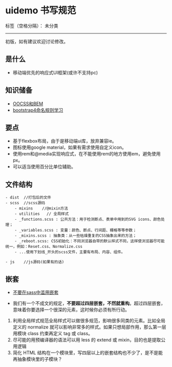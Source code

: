 # uidemo 书写规范

标签（空格分隔）： 未分类

---

初版，如有建议欢迎讨论修改。

## 是什么
- 移动端优先的响应式UI框架(或许不支持pc)


## 知识储备
- [OOCSS和BEM][1]
- [bootstrap4命名规则学习][2]


## 要点
- 基于flexbox布局，由于是移动端ui库，放弃兼容ie。
- 图标使用google material，如果有需求使用自定义icon。
- 使用rem和@media实现响应式，在不能使用rem的地方使用em，避免使用px。
- 可以适当使用百分比单位辅助。


## 文件结构
```
- dist  //打包后的文件
- scss  //scss源码
    - mixins    //@mixin方法
    - utilities   // 全局样式
    - _functions.scss : 公共方法：用于检测断点、表单中用到的SVG icons、颜色处理；
    - _variables.scss : 变量：颜色、断点、行间距、栅格等等参数；
    - _mixins.scss : 抽象类：从一些枯燥重复的CSS抽象出来的方法；
    - _reboot.scss: CSS初始化：不同浏览器自带的默认样式不同，这样使浏览器尽可能统一，例如：Reset.css、Normalize.css
    - ...使用下划线_开头的scss文件，主要有布局、内容、组件。
    
- js    //js源码(如果有的话)

```


## 嵌套
- [不要在sass中滥用嵌套][3]

- 我们有一个不成文的规定，**不要超过四层嵌套，不然就重构**。超过四层嵌套，意味着你要选择一个很深的元素，这时候你必须有所行动。
1. 利用全局样式规范全局样式可以做很多规范，影响很多同类的元素。比如全局定义的 normalize 就可以影响非常多的样式。如果只想局部作用，那么第一层用模块 class 约束再定义 tag 或 class。
2. 尽可能的用预编译器的语法可以用 less 的 extend 或 mixin，目的也是提取公用逻辑
3. 简化 HTML 结构在一个模块里，写四层以上的嵌套结构也不少了，是不是能再抽象模块里的子模块？





  [1]: https://segmentfault.com/a/1190000000704006
  [2]: https://www.jianshu.com/p/22b446439a55
  [3]: http://mydearxym.github.io/2016/09/22/not-nest-in-sass/